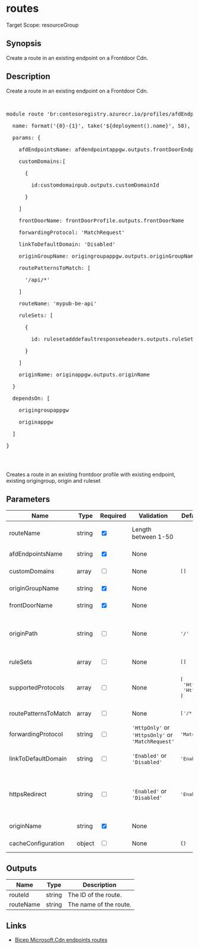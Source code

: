 ﻿# routes

Target Scope: resourceGroup

## Synopsis
Create a route in an existing endpoint on a Frontdoor Cdn.

## Description
Create a route in an existing endpoint on a Frontdoor Cdn.<br>
<pre><br>
module route 'br:contosoregistry.azurecr.io/profiles/afdEndpoints/routes.bicep' = {<br>
  name: format('{0}-{1}', take('${deployment().name}', 58), 'route')<br>
  params: {<br>
    afdEndpointsName: afdendpointappgw.outputs.frontDoorEndpointName<br>
    customDomains:[<br>
      {<br>
        id:customdomainpub.outputs.customDomainId<br>
      }<br>
    ]<br>
    frontDoorName: frontDoorProfile.outputs.frontDoorName<br>
    forwardingProtocol: 'MatchRequest'<br>
    linkToDefaultDomain: 'Disabled'<br>
    originGroupName: origingroupappgw.outputs.originGroupName<br>
    routePatternsToMatch: [<br>
      '/api/*'<br>
    ]<br>
    routeName: 'mypub-be-api'<br>
    ruleSets: [<br>
      {<br>
        id: rulesetadddefaultresponseheaders.outputs.ruleSetId<br>
      }<br>
    ]<br>
    originName: originappgw.outputs.originName<br>
  }<br>
  dependsOn: [<br>
    origingroupappgw<br>
    originappgw<br>
  ]<br>
}<br>
</pre><br>
<p>Creates a route in an existing frontdoor profile with existing endpoint, existing origingroup, origin and ruleset</p>

## Parameters
| Name | Type | Required | Validation | Default value | Description |
| -- |  -- | -- | -- | -- | -- |
| routeName | string | <input type="checkbox" checked> | Length between 1-50 | <pre></pre> | Specifies the name of the Azure Front Door Route for the web application. |
| afdEndpointsName | string | <input type="checkbox" checked> | None | <pre></pre> | The name of the existing AFD endpoint. |
| customDomains | array | <input type="checkbox"> | None | <pre>[]</pre> | Specifies the domains referenced by the endpoint. |
| originGroupName | string | <input type="checkbox" checked> | None | <pre></pre> | The name of the existing origin GroupName. |
| frontDoorName | string | <input type="checkbox" checked> | None | <pre></pre> | The name of the existing Front Door Cdn profile. |
| originPath | string | <input type="checkbox"> | None | <pre>'/'</pre> | Specifies a directory path on the origin that Azure Front Door Cdn can use to retrieve content from, e.g. contoso.cloudapp.net/originpath. |
| ruleSets | array | <input type="checkbox"> | None | <pre>[]</pre> | Specifies the rule sets referenced by this endpoint. |
| supportedProtocols | array | <input type="checkbox"> | None | <pre>[<br>  'Http'<br>  'Https'<br>]</pre> | Specifies the list of supported protocols for this route. This can be Http Only, Https Only or Http and Https. |
| routePatternsToMatch | array | <input type="checkbox"> | None | <pre>['/*']</pre> | Specifies the route patterns of the rule. |
| forwardingProtocol | string | <input type="checkbox"> | `'HttpOnly'` or `'HttpsOnly'` or `'MatchRequest'` | <pre>'MatchRequest'</pre> | Specifies the protocol this rule will use when forwarding traffic to backends. |
| linkToDefaultDomain | string | <input type="checkbox"> | `'Enabled'` or `'Disabled'` | <pre>'Enabled'</pre> | Specifies whether this route will be linked to the default endpoint domain. |
| httpsRedirect | string | <input type="checkbox"> | `'Enabled'` or `'Disabled'` | <pre>'Enabled'</pre> | Specifies whether to automatically redirect HTTP traffic to HTTPS traffic. Note that this is an easy way to set up this rule and it will be the first rule that gets executed. |
| originName | string | <input type="checkbox" checked> | None | <pre></pre> | The name of an existing origin in the existing Origin Group. |
| cacheConfiguration | object | <input type="checkbox"> | None | <pre>{}</pre> | Specifies the cache configuration for this route. |

## Outputs
| Name | Type | Description |
| -- |  -- | -- |
| routeId | string | The ID of the route. |
| routeName | string | The name of the route. |

## Links
- [Bicep Microsoft.Cdn endpoints routes](https://learn.microsoft.com/en-us/azure/templates/microsoft.cdn/profiles/afdendpoints/routes?pivots=deployment-language-bicep)
